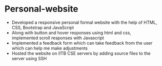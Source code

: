 # Personal-website

- Developed a responsive personal formal website with the help of HTML, CSS, Bootstrap and JavaScript
- Along with button and hover responses using html and css, implemented scroll responses with Javascript
- Implemented a feedback form which can take feedback from the user which can help me make adjustments
- Hosted the website on IITB CSE servers by adding source files to the server using SSH
